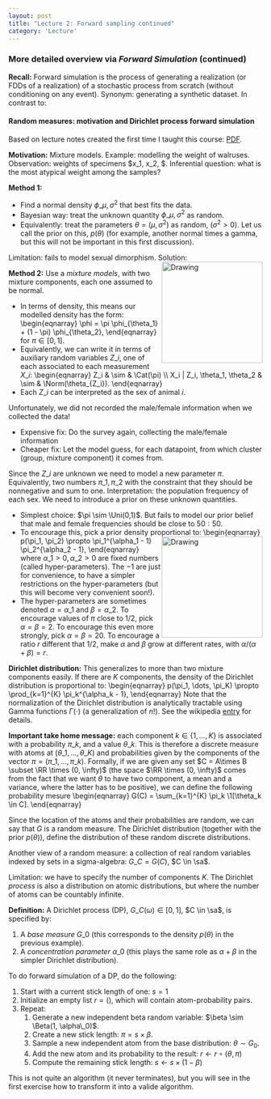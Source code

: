 ```yaml
---
layout: post
title: "Lecture 2: Forward sampling continued"
category: 'Lecture'
---
```



### More detailed overview via *Forward Simulation* (continued)

**Recall:** Forward simulation is the process of generating a realization (or FDDs of a realization) of a stochastic process from scratch (without conditioning on any event). Synonym: generating a synthetic dataset. In contrast to: 



#### Random measures: motivation and Dirichlet process forward simulation


Based on lecture notes created the first time I taught this course: [PDF](http://www.stat.ubc.ca/~bouchard/courses/stat547-sp2011/notes-part2.pdf).

**Motivation:** Mixture models. Example: modelling the weight of walruses. Observation: weights of specimens $x\_1, x\_2, $. Inferential question: what is the most atypical weight among the samples?

**Method 1:** 

- Find a normal density $\phi\_{\mu, \sigma^2}$ that best fits the data. 
- Bayesian way: treat the unknown quantity $\phi\_{\mu, \sigma^2}$ as random.
- Equivalently: treat the parameters $\theta = (\mu, \sigma^2)$ as random, $(\sigma^2 > 0)$. Let us call the prior on this, $p(\theta)$ (for example, another normal times a gamma, but this will not be important in this first discussion).

Limitation: fails to model sexual dimorphism. Solution: <img src="{{ site.url }}/images/height-hist.jpg" alt="Drawing" style="width: 200px; float: right"/>

**Method 2:** Use a *mixture models*, with two mixture components, each one assumed to be normal.

- In terms of density, this means our modelled density has the form:
\\begin{eqnarray}
\phi = \pi \phi\_{\theta\_1} + (1 - \pi) \phi\_{\theta\_2},
\\end{eqnarray}
for $\pi \in [0, 1]$.
- Equivalently, we can write it in terms of auxiliary random variables $Z\_i$, one of each  associated to each measurement $X\_i$: 
\\begin{eqnarray}
Z\_i & \sim & \Cat(\pi) \\\\
X\_i | Z\_i, \theta\_1, \theta\_2 & \sim & \Norm(\theta\_{Z\_i}).
\\end{eqnarray}
- Each $Z\_i$ can be interpreted as the sex of animal $i$.

Unfortunately, we did not recorded the male/female information when we collected the data!

- Expensive fix: Do the survey again, collecting the male/female information
- Cheaper fix: Let the model guess, for each datapoint, from which cluster (group, mixture component) it comes from.

Since the $Z\_i$ are unknown we need to model a new parameter $\pi$. Equivalently, two numbers $\pi\_1, \pi\_2$ with the constraint that they should be nonnegative and sum to one. Interpretation: the population frequency of each sex. We need to introduce a prior on these unknown quantities.

- Simplest choice: $\pi \sim \Uni(0,1)$. But fails to model our prior belief that male and female frequencies should be close to $50:50$.
- To encourage this, pick a prior density proportional to: <img src="{{ site.url }}/images/beta.jpg" alt="Drawing" style="width: 200px; float: right"/>
\\begin{eqnarray}
p(\pi\_1, \pi\_2) \propto \pi\_1^{\alpha\_1 - 1} \pi\_2^{\alpha\_2 - 1},
\\end{eqnarray}  
where $\alpha\_1 > 0, \alpha\_2 > 0$ are fixed numbers (called hyper-parameters). The $-1$ are just for convenience, to have a simpler restrictions on the hyper-parameters (but this will become very convenient soon!). 
- The hyper-parameters are sometimes denoted $\alpha = \alpha\_1$ and $\beta = \alpha\_2$. To encourage values of $\pi$ close to $1/2$, pick $\alpha = \beta = 2$. To encourage this even more strongly, pick $\alpha = \beta = 20$. To encourage a ratio $r$ different that $1/2$, make $\alpha$ and $\beta$ grow at different rates, with $\alpha/(\alpha+\beta) = r$. 

**Dirichlet distribution:** This generalizes to more than two mixture components easily. If there are $K$ components, the density of the Dirichlet distribution is proportional to:
\\begin{eqnarray}
p(\pi\_1, \dots, \pi\_K) \propto \prod\_{k=1}^{K} \pi\_k^{\alpha\_k - 1},
\\end{eqnarray} 
Note that the normalization of the Dirichlet distribution is analytically tractable using Gamma functions $\Gamma(\cdot)$ (a generalization of $n!$). See the wikipedia [entry](http://en.wikipedia.org/wiki/Dirichlet_distribution) for details.

**Important take home message:** each component $k\in \{1, \dots, K\}$ is associated with a probability $\pi\_k$, and a value $\theta\_k$. This is therefore a discrete measure with atoms at $(\theta\_1, \dots, \theta\_K)$ and probabilities given by the components of the vector $\pi = (\pi\_1, \dots, \pi\_k)$. Formally, if we are given any set $C = A\times B \subset \RR \times (0, \infty)$ (the space $\RR \times (0, \infty)$ comes from the fact that we want $\theta$ to have two component, a mean and a variance, where the latter has to be positive), we can define the following probability mesure
\\begin{eqnarray}
G(C) = \sum\_{k=1}^{K} \pi\_k \1[\theta\_k \in C].
\\end{eqnarray} 

Since the location of the atoms and their probabilities are random, we can say that $G$ is a random measure. The Dirichlet distribution (together with the prior $p(\theta)$), define the distribution of these random discrete distributions.

Another view of a random measure: a collection of real  random variables indexed by sets in a sigma-algebra: $G\_{C} = G(C)$, $C \in \sa$.

Limitation: we have to specify the number of components $K$. The Dirichlet *process* is also a distribution on atomic distributions, but where the number of atoms can be countably infinite.

**Definition:**  A Dirichlet process (DP), $G\_C(\omega) \in [0, 1]$, $C \in \sa$, is specified by:

1. A *base measure* $G\_0$ (this corresponds to the density $p(\theta)$ in the previous example).
2. A *concentration parameter* $\alpha\_0$ (this plays the same role as $\alpha + \beta$ in the simpler Dirichlet distribution).

To do forward simulation of a DP, do the following:

1. Start with a current stick length of one: $s = 1$
2. Initialize an empty list $r = ()$, which will contain atom-probability pairs.
3. Repeat:
   1. Generate a new independent beta random variable: $\beta \sim \Beta(1, \alpha\_0)$.
   2. Create a new stick length: $\pi = s \times \beta$.
   3. Sample a new independent atom from the base distribution: $\theta \sim G_0$.
   4. Add the new atom and its probability to the result: $r \gets r \circ (\theta, \pi)$
   5. Compute the remaining stick length: $s \gets s \times (1 - \beta)$
   
This is not quite an algorithm (it never terminates), but you will see in the first exercise how to transform it into a valide algorithm.

